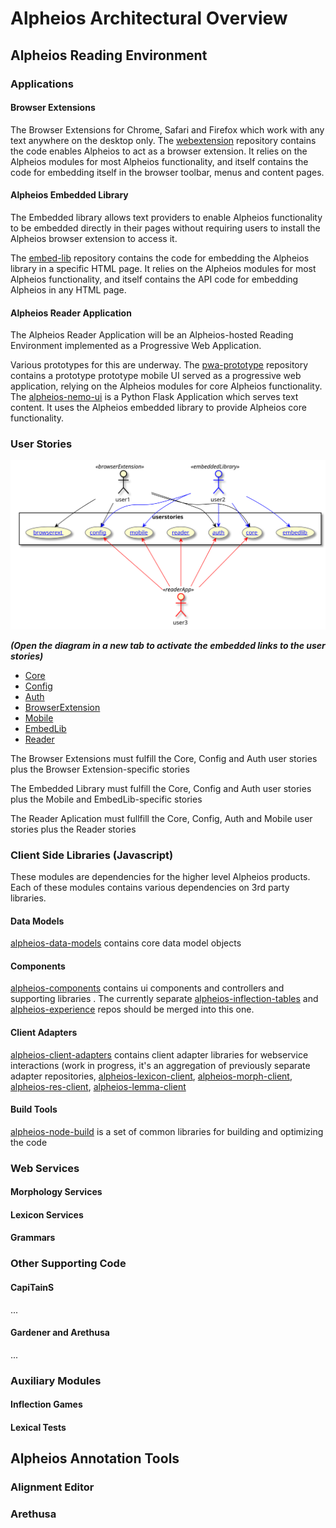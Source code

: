 # Alpheios Architectural Overview

## Alpheios Reading Environment 

### Applications

#### Browser Extensions
The Browser Extensions for Chrome, Safari and Firefox which work with any text anywhere on the desktop only. The [webextension](https://github.com/alpheios-project/webextension) repository contains the code enables Alpheios 
to act as a browser extension. It relies on the Alpheios modules for most Alpheios functionality, and itself contains the code for embedding itself in the browser toolbar, menus and content pages.

#### Alpheios Embedded Library

The Embedded library allows text providers to enable Alpheios functionality to be embedded directly in their pages without requiring users to install the Alpheios browser extension to access it.

The [embed-lib](https://github.com/alpheios-project/embed-lib) repository contains the code for embedding the Alpheios
library in a specific HTML page.  It relies on the Alpheios modules for most Alpheios functionality, and itself 
contains the API code for embedding Alpheios in any HTML page.

#### Alpheios Reader Application
The Alpheios Reader Application will be an Alpheios-hosted Reading Environment implemented as a Progressive Web Application.

Various prototypes for this are underway.  The [pwa-prototype](https://github.com/alpheios-project/pwa-prototype) repository contains a prototype prototype mobile UI served as a progressive web application, relying on the Alpheios modules for core Alpheios functionality. The [alpheios-nemo-ui](https://github.com/alpheios-project/alpheios_nemo_ui) is a Python Flask Application which serves text content. It uses the Alpheios embedded library to provide Alpheios core functionality.  

### User Stories 

![Use Case Diagram](app-use-cases.svg)

***(Open the diagram in a new tab to activate the embedded links to the user stories)***

* [Core](https://github.com/alpheios-project/documentation/blob/master/design/core-user-stories.csv)
* [Config](https://github.com/alpheios-project/documentation/blob/master/design/config-user-stories.csv)
* [Auth](https://github.com/alpheios-project/documentation/blob/master/design/auth-user-stories.csv)
* [BrowserExtension](https://github.com/alpheios-project/documentation/blob/master/design/browserextension-user-stories.csv)
* [Mobile](https://github.com/alpheios-project/documentation/blob/master/design/mobile-user-stories.csv)
* [EmbedLib](https://github.com/alpheios-project/documentation/blob/master/design/embedlib-user-stories.csv)
* [Reader](https://github.com/alpheios-project/documentation/blob/master/design/reader-user-stories.csv)

The Browser Extensions must fulfill the Core, Config and Auth user stories plus the Browser Extension-specific stories

The Embedded Library must fulfill the Core, Config and Auth user stories plus the Mobile and EmbedLib-specific stories

The Reader Aplication must fullfill the Core, Config, Auth and Mobile user stories plus the Reader stories

### Client Side Libraries (Javascript)

These modules are dependencies for the higher level Alpheios products. Each of these modules contains various dependencies on 
3rd party libraries. 

#### Data Models
[alpheios-data-models](https://github.com/alpheios-project/data-models) contains core data model objects

#### Components
[alpheios-components](https://github.com/alpheios-project/components) contains ui components and controllers and supporting libraries . The currently separate [alpheios-inflection-tables](https://github.com/alpheios-project/inflection-tables) and [alpheios-experience](https://github.com/alpheios-project/experience) repos should be merged into this one.

#### Client Adapters
[alpheios-client-adapters](https://github.com/alpheios-project/client-adapters) contains client adapter libraries for webservice interactions (work in progress, it's an aggregation of previously separate adapter repositories, [alpheios-lexicon-client](https://github.com/alpheios-project/lexicon-client), [alpheios-morph-client](https://github.com/alpheios-project/morph-client), [alpheios-res-client](https://github.com/alpheios-project/res-client), [alpheios-lemma-client](https://github.com/alpheios-project/lemma-client) 

#### Build Tools
[alpheios-node-build](https://github.com/alpheios-project/node-build) is a set of common libraries for building and optimizing the code


### Web Services

#### Morphology Services

#### Lexicon Services

#### Grammars

### Other Supporting Code

#### CapiTainS

...

#### Gardener and Arethusa

...

### Auxiliary Modules

#### Inflection Games

#### Lexical Tests

## Alpheios Annotation Tools

### Alignment Editor

### Arethusa

